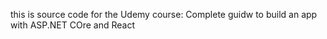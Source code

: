 this is source code for the Udemy course: Complete guidw to build an app with ASP.NET COre and React
